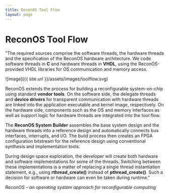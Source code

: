 ```yaml
---
title: ReconOS Tool Flow
layout: page
---
```

# ReconOS Tool Flow

"The required sources comprise the software threads, the hardware threads and the specification of the ReconOS hardware architecture. 
We code software threads in **C** and hardware threads in **VHDL**, using the ReconOS-provided VHDL libraries for OS communication and memory access.

![image]({{ site.url }}/assets/images/toolflow.svg)

ReconOS extends the process for building a reconfigurable system-on-chip using standard **vendor tools**. On the software side, the delegate threads and **device drivers** for transparent communication with hardware threads are linked into the application executable and kernel image, respectively. On the hardware side, components such as the OS and memory interfaces as well as support logic for hardware threads are integrated into the tool flow.

The **ReconOS System Builder** assembles the base system design and the hardware threads into a reference design and automatically connects bus interfaces, interrupts, and I/O. The build process then creates an FPGA configuration bitstream for the reference design using conventional synthesis and implementation tools.

During design space exploration, the developer will create both hardware and software implementations for some of the threads. Switching between these implementations is a matter of replacing a single thread instantiation statement,  e.g., using **rthread_create()** instead of **pthread_create()**. Such a decision for software or hardware can even be taken during runtime."

<cite>ReconOS – an operating system approach for reconfigurable computing</cite>


